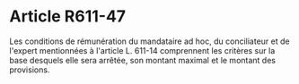 # Article R611-47

Les conditions de rémunération du mandataire ad hoc, du conciliateur et de l'expert mentionnées à l'article L. 611-14 comprennent les critères sur la base desquels elle sera arrêtée, son montant maximal et le montant des provisions.